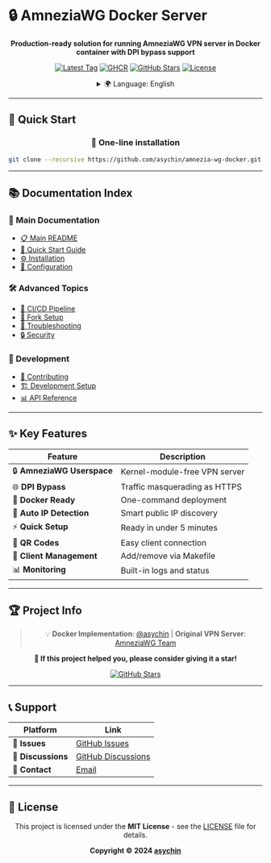 # 🔒 AmneziaWG Docker Server

<div align="center">

**Production-ready solution for running AmneziaWG VPN server in Docker container with DPI bypass support**

[![Latest Tag](https://img.shields.io/github/v/tag/asychin/amnezia-wg-docker?style=flat-square&logo=github&label=latest%20tag)](https://github.com/asychin/amnezia-wg-docker/tags)
[![GHCR](https://img.shields.io/badge/ghcr.io-asychin%2Famnezia-wg-docker-181717?logo=github&style=flat-square)](https://github.com/asychin/amnezia-wg-docker/pkgs/container/amnezia-wg-docker)
[![GitHub Stars](https://img.shields.io/github/stars/asychin/amnezia-wg-docker?style=flat-square&logo=github)](https://github.com/asychin/amnezia-wg-docker/stargazers)
[![License](https://img.shields.io/github/license/asychin/amnezia-wg-docker?style=flat-square)](https://github.com/asychin/amnezia-wg-docker/blob/master/LICENSE)

<details>
  <summary>🌍 Language: English</summary>
  <p>
    <a href="docs/en/README.md">🇺🇸 English</a> •
    <a href="docs/ru/README.md">🇷🇺 Русский</a> •
    <a href="docs/zh/README.md">🇨🇳 中文</a>
  </p>
</details>

</div>

---


## 🚀 Quick Start

<div align="center">

### 🐳 One-line installation

```bash
git clone --recursive https://github.com/asychin/amnezia-wg-docker.git && cd amnezia-wg-docker && make build && make up
```

</div>

---

## 📚 Documentation Index

### 📖 Main Documentation

- [📋 Main README](docs/en/README.md)
- [🚀 Quick Start Guide](docs/en/quick-start.md)
- [⚙️ Installation](docs/en/installation.md)
- [🔧 Configuration](docs/en/configuration.md)

### 🛠️ Advanced Topics

- [🔄 CI/CD Pipeline](docs/en/pipeline.md)
- [🍴 Fork Setup](docs/en/fork-setup.md)
- [🐛 Troubleshooting](docs/en/troubleshooting.md)
- [🔒 Security](docs/en/security.md)

### 👥 Development

- [🤝 Contributing](docs/en/contributing.md)
- [🏗️ Development Setup](docs/en/development.md)
- [📊 API Reference](docs/en/api.md)

---

## ✨ Key Features

<div align="center">

| Feature | Description |
|---------|-------------|
| 🔒 **AmneziaWG Userspace** | Kernel-module-free VPN server |
| 🌐 **DPI Bypass** | Traffic masquerading as HTTPS |
| 🐳 **Docker Ready** | One-command deployment |
| 🎯 **Auto IP Detection** | Smart public IP discovery |
| ⚡ **Quick Setup** | Ready in under 5 minutes |
| 📱 **QR Codes** | Easy client connection |
| 🔧 **Client Management** | Add/remove via Makefile |
| 📊 **Monitoring** | Built-in logs and status |

</div>

---

## 🏆 Project Info

<div align="center">

> 💡 **Docker Implementation**: [@asychin](https://github.com/asychin) | **Original VPN Server**: [AmneziaWG Team](https://github.com/amnezia-vpn)

**🌟 If this project helped you, please consider giving it a star!**

[![GitHub Stars](https://img.shields.io/github/stars/asychin/amnezia-wg-docker?style=for-the-badge&logo=github)](https://github.com/asychin/amnezia-wg-docker/stargazers)

</div>

---

## 📞 Support

<div align="center">

| Platform | Link |
|----------|------|
| 🐛 **Issues** | [GitHub Issues](../../issues) |
| 💬 **Discussions** | [GitHub Discussions](../../discussions) |
| 📧 **Contact** | [Email](mailto:asychin@example.com) |

</div>

---

## 📄 License

<div align="center">

This project is licensed under the **MIT License** - see the [LICENSE](LICENSE) file for details.

**Copyright © 2024 [asychin](https://github.com/asychin)**

</div>
